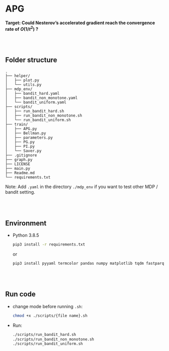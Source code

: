<!--
 * @Author: Yen-Ju Chen  mru.11@nycu.edu.tw
 * @Date: 2023-06-15 13:36:36
 * @LastEditors: Yen-Ju Chen  mru.11@nycu.edu.tw
 * @LastEditTime: 2023-06-21 13:24:15
 * @FilePath: /mru/APG/README.md
 * @Description: 
 * 
-->
# APG
**Target: Could Nesterov’s accelerated gradient reach the convergence rate of $O(1/t^2)$ ?**

<br/><br/>
## Folder structure
```
.
├── helper/
│   ├── plot.py
│   └── utils.py
├── mdp_env/
│   ├── bandit_hard.yaml
│   ├── bandit_non_monotone.yaml
│   └── bandit_uniform.yaml
├── scripts/
│   ├── run_bandit_hard.sh
│   ├── run_bandit_non_monotone.sh
│   └── run_bandit_uniform.sh
├── train/
│   ├── APG.py
│   ├── Bellman.py
│   ├── parameters.py
│   ├── PG.py
│   ├── PI.py
│   └── Saver.py
├── .gitignore
├── graph.py
├── LICENSE
├── main.py
├── Readme.md
└── requirements.txt
```
Note: Add `.yaml` in the directory `./mdp_env` if you want to test other MDP / bandit setting.

<br/><br/>
## Environment
- Python 3.8.5
    ```sh
    pip3 install -r requirements.txt
    ```
    or
    ```sh
    pip3 install pyyaml termcolor pandas numpy matplotlib tqdm fastparquet mpmath
    ```
    
<br/><br/>
## Run code
- change mode before running `.sh`:
    ```sh
    chmod +x ./scripts/{file name}.sh
    ```

- Run:
    ```sh
    ./scripts/run_bandit_hard.sh
    ./scripts/run_bandit_non_monotone.sh
    ./scripts/run_bandit_uniform.sh
    ```

<!-- - If you want to plot more graph...
    ```sh
    cd ./run_sh
    ./plot.sh
    ```
    Note: make sure to modified the file path in `plot.sh` first. -->

<br/><br/>
<!-- ## e.g.
- After executing `run_{environments name}.sh`, one can find the plot below in: `./simple_MDP/{env name}/{date}/{algorithm}_plot/{algorithm}_train_stats_{epoch}.png`</br><br/>
- see example in `./simple_MDP/bandit_uniform_3a/PG_APG_20230228-111539/APG_plot/`

<center class="half">
    <kbd><img src=./simple_MDP/bandit_uniform_3a/PG_APG_20230228-111539/APG_plot/APG_train_stats_1000.png width='650'></kbd>
</center></br><br/>

- If more specific plot is needed, one can run `plot.sh` after modifying the file path in `plot.sh`
- see example in `./simple_MDP/bandit_uniform_3a/PG_APG_20230228-111539/APG_plot/`
- see example in `./simple_MDP/hard_init_2s_3a/PG_APG_20230218-014234/APG_plot/`

<center class="half">
    <kbd><img src=./simple_MDP/bandit_uniform_3a/PG_APG_20230228-111539/APG_plot/APG_grad_vs_norm_5000.png width='650'></kbd>
</center></br><br/>

<center class="half">
    <kbd><img src=./simple_MDP/hard_init_2s_3a/PG_APG_20230218-014234/APG_plot/APG_delta_theta_10000.png width='650'></kbd>
</center></br><br/>

<center class="half">
    <kbd><img src=./simple_MDP/hard_init_2s_3a/PG_APG_20230218-014234/APG_plot/APG_pi_10000.png width='650'></kbd>
</center></br><br/>

<center class="half">
    <kbd><img src=./simple_MDP/hard_init_2s_3a/PG_APG_20230218-014234/APG_plot/APG_pi_10000.png width='650'></kbd>
</center></br><br/> -->
